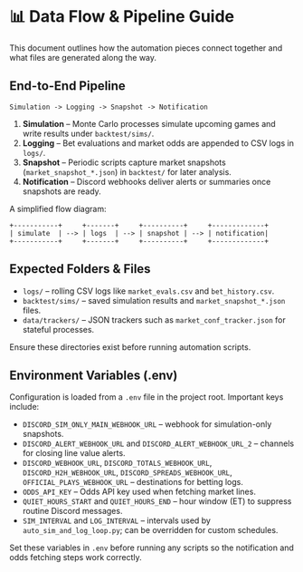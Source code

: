 # 📊 Data Flow & Pipeline Guide

This document outlines how the automation pieces connect together and what files are generated along the way.

## End-to-End Pipeline

```
Simulation -> Logging -> Snapshot -> Notification
```

1. **Simulation** – Monte Carlo processes simulate upcoming games and write results under `backtest/sims/`.
2. **Logging** – Bet evaluations and market odds are appended to CSV logs in `logs/`.
3. **Snapshot** – Periodic scripts capture market snapshots (`market_snapshot_*.json`) in `backtest/` for later analysis.
4. **Notification** – Discord webhooks deliver alerts or summaries once snapshots are ready.

A simplified flow diagram:

```
+-----------+     +-------+     +----------+     +-------------+
| simulate  | --> | logs  | --> | snapshot | --> | notification|
+-----------+     +-------+     +----------+     +-------------+
```

## Expected Folders & Files

- `logs/` – rolling CSV logs like `market_evals.csv` and `bet_history.csv`.
- `backtest/sims/` – saved simulation results and `market_snapshot_*.json` files.
- `data/trackers/` – JSON trackers such as `market_conf_tracker.json` for stateful processes.

Ensure these directories exist before running automation scripts.

## Environment Variables (.env)

Configuration is loaded from a `.env` file in the project root. Important keys include:

- `DISCORD_SIM_ONLY_MAIN_WEBHOOK_URL` – webhook for simulation-only snapshots.
- `DISCORD_ALERT_WEBHOOK_URL` and `DISCORD_ALERT_WEBHOOK_URL_2` – channels for closing line value alerts.
- `DISCORD_WEBHOOK_URL`, `DISCORD_TOTALS_WEBHOOK_URL`, `DISCORD_H2H_WEBHOOK_URL`, `DISCORD_SPREADS_WEBHOOK_URL`, `OFFICIAL_PLAYS_WEBHOOK_URL` – destinations for betting logs.
- `ODDS_API_KEY` – Odds API key used when fetching market lines.
- `QUIET_HOURS_START` and `QUIET_HOURS_END` – hour window (ET) to suppress routine Discord messages.
- `SIM_INTERVAL` and `LOG_INTERVAL` – intervals used by `auto_sim_and_log_loop.py`; can be overridden for custom schedules.

Set these variables in `.env` before running any scripts so the notification and odds fetching steps work correctly.
